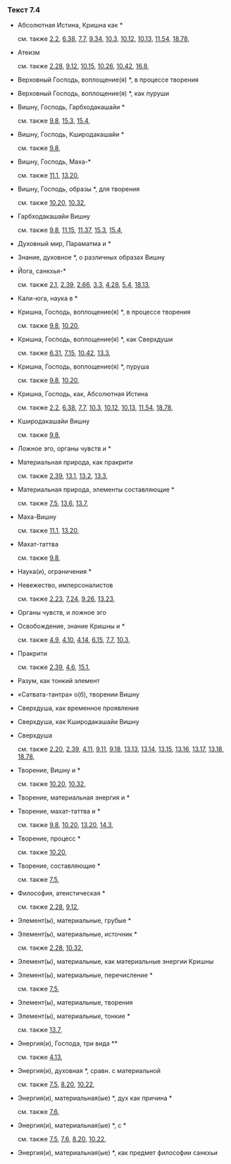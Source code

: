 ### Текст 7.4
	
- Абсолютная Истина, Кришна как *

	см. также  [2.2](../02/0202.md),  [6.38](../06/0638.md),  [7.7](../07/0707.md),  [9.34](../09/0934.md),  [10.3](../10/1003.md),  [10.12](../10/1012.md),  [10.13](../10/1013.md),  [11.54](../11/1154.md),  [18.78](../18/1878.md), 
	
- Атеизм

	см. также  [2.28](../02/0228.md),  [9.12](../09/0912.md),  [10.15](../10/1015.md),  [10.26](../10/1026.md),  [10.42](../10/1042.md),  [16.8](../16/1608.md), 
	
- Верховный Господь, воплощение(я) *, в процессе творения

	
- Верховный Господь, воплощение(я) *, как пуруши

	
- Вишну, Господь, Гарбходакашайи *

	см. также  [9.8](../09/0908.md),  [15.3](../15/1503.md),  [15.4](../15/1504.md), 
	
- Вишну, Господь, Кширодакашайи *

	см. также  [9.8](../09/0908.md), 
	
- Вишну, Господь, Маха-*

	см. также  [11.1](../11/1101.md),  [13.20](../13/1320.md), 
	
- Вишну, Господь, образы *, для творения

	см. также  [10.20](../10/1020.md),  [10.32](../10/1032.md), 
	
- Гарбходакашайи Вишну

	см. также  [9.8](../09/0908.md),  [11.15](../11/1115.md),  [11.37](../11/1137.md),  [15.3](../15/1503.md),  [15.4](../15/1504.md), 
	
- Духовный мир, Параматма и *

	
- Знание, духовное *, о различных образах Вишну

	
- Йога, санкхья-*

	см. также  [2.1](../02/0201.md),  [2.39](../02/0239.md),  [2.66](../02/0266.md),  [3.3](../03/0303.md),  [4.28](../04/0428.md),  [5.4](../05/0504.md),  [18.13](../18/1813.md), 
	
- Кали-юга, наука в *

	
- Кришна, Господь, воплощение(я) *, в процессе творения

	см. также  [9.8](../09/0908.md),  [10.20](../10/1020.md), 
	
- Кришна, Господь, воплощение(я) *, как Сверхдуши

	см. также  [6.31](../06/0631.md),  [7.15](../07/0715.md),  [10.42](../10/1042.md),  [13.3](../13/1303.md), 
	
- Кришна, Господь, воплощение(я) *, пуруша

	см. также  [9.8](../09/0908.md),  [10.20](../10/1020.md), 
	
- Кришна, Господь, как, Абсолютная Истина

	см. также  [2.2](../02/0202.md),  [6.38](../06/0638.md),  [7.7](../07/0707.md),  [10.3](../10/1003.md),  [10.12](../10/1012.md),  [10.13](../10/1013.md),  [11.54](../11/1154.md),  [18.78](../18/1878.md), 
	
- Кширодакашайи Вишну

	см. также  [9.8](../09/0908.md), 
	
- Ложное эго, органы чувств и *

	
- Материальная природа, как пракрити

	см. также  [2.39](../02/0239.md),  [13.1](../13/1301.md),  [13.2](../13/1302.md),  [13.3](../13/1303.md), 
	
- Материальная природа, элементы составляющие *

	см. также  [7.5](../07/0705.md),  [13.6](../13/1306.md),  [13.7](../13/1307.md), 
	
- Маха-Вишну

	см. также  [11.1](../11/1101.md),  [13.20](../13/1320.md), 
	
- Махат-таттва

	см. также  [9.8](../09/0908.md), 
	
- Наука(и), ограничения *

	
- Невежество, имперсоналистов

	см. также  [2.23](../02/0223.md),  [7.24](../07/0724.md),  [9.26](../09/0926.md),  [13.23](../13/1323.md), 
	
- Органы чувств, и ложное эго

	
- Освобождение, знание Кришны и *

	см. также  [4.9](../04/0409.md),  [4.10](../04/0410.md),  [4.14](../04/0414.md),  [6.15](../06/0615.md),  [7.7](../07/0707.md),  [10.3](../10/1003.md), 
	
- Пракрити

	см. также  [2.39](../02/0239.md),  [4.6](../04/0406.md),  [15.1](../15/1501.md), 
	
- Разум, как тонкий элемент

	
- «Сатвата-тантра» о(б), творении Вишну

	
- Сверхдуша, как временное проявление

	
- Сверхдуша, как Кширодакашайи Вишну

	
- Сверхдуша

	см. также  [2.20](../02/0220.md),  [2.39](../02/0239.md),  [4.11](../04/0411.md),  [9.11](../09/0911.md),  [9.18](../09/0918.md),  [13.13](../13/1313.md),  [13.14](../13/1314.md),  [13.15](../13/1315.md),  [13.16](../13/1316.md),  [13.17](../13/1317.md),  [13.18](../13/1318.md),  [18.78](../18/1878.md), 
	
- Творение, Вишну и *

	см. также  [10.20](../10/1020.md),  [10.32](../10/1032.md), 
	
- Творение, материальная энергия и *

	
- Творение, махат-таттва и *

	см. также  [9.8](../09/0908.md),  [10.20](../10/1020.md),  [13.20](../13/1320.md),  [14.3](../14/1403.md), 
	
- Творение, процесс *

	см. также  [10.20](../10/1020.md), 
	
- Творение, составляющие *

	см. также  [7.5](../07/0705.md), 
	
- Философия, атеистическая *

	см. также  [2.28](../02/0228.md),  [9.12](../09/0912.md), 
	
- Элемент(ы), материальные, грубые *

	
- Элемент(ы), материальные, источник *

	см. также  [2.28](../02/0228.md),  [10.32](../10/1032.md), 
	
- Элемент(ы), материальные, как материальные энергии Кришны

	
- Элемент(ы), материальные, перечисление *

	см. также  [7.5](../07/0705.md), 
	
- Элемент(ы), материальные, творения

	
- Элемент(ы), материальные, тонкие *

	см. также  [13.7](../13/1307.md), 
	
- Энергия(и), Господа, три вида **

	см. также  [4.13](../04/0413.md), 
	
- Энергия(и), духовная *, сравн. с материальной

	см. также  [7.5](../07/0705.md),  [8.20](../08/0820.md),  [10.22](../10/1022.md), 
	
- Энергия(и), материальная(ые) *, дух как причина *

	см. также  [7.6](../07/0706.md), 
	
- Энергия(и), материальная(ые) *, с *

	см. также  [7.5](../07/0705.md),  [7.6](../07/0706.md),  [8.20](../08/0820.md),  [10.22](../10/1022.md), 
	
- Энергия(и), материальная(ые) *, как предмет философии санкхьи

